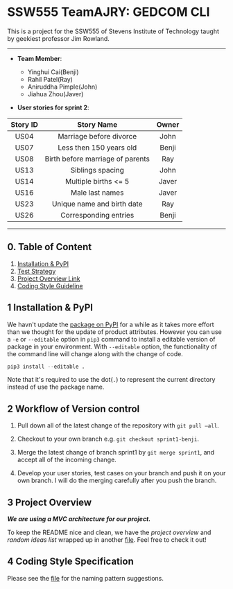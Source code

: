 # SSW555 TeamAJRY: GEDCOM CLI

This is a project for the SSW555 of Stevens Institute of Technology taught by geekiest professor Jim Rowland.

---
- **Team Member**:
  - Yinghui Cai(Benji)
  - Rahil Patel(Ray)
  - Aniruddha Pimple(John)
  - Jiahua Zhou(Javer)

- **User stories for sprint 2**:

|Story ID|Story Name|Owner|
|:---:|:---:|:---:|
|US04|Marriage before divorce|John|
|US07|Less then 150 years old|Benji|
|US08|Birth before marriage of parents|Ray|
|US13|Siblings spacing|John|
|US14|Multiple births <= 5|Javer|
|US16|Male last names|Javer|
|US23|Unique name and birth date|Ray|
|US26|Corresponding entries|Benji|

---

## 0. Table of Content

1. [Installation & PyPI](#1-installation--pypi)
2. [Test Strategy](#2-work-flow-of-version-control)
3. [Project Overview Link](Project_overview.md)
4. [Coding Style Guideline](coding_style_specification.md)

## 1 Installation & PyPI

We havn't update the [package on PyPI](https://pypi.org/project/GEDCOM-Benji/) for a while as it takes more effort than we thought for the update of product attributes. However you can use a `-e` or `--editable` option in `pip3` command to install a editable version of package in your environment. With `--editable` option, the functionality of the command line will change along with the change of code.

```py
pip3 install --editable .
```

Note that it's required to use the dot(`.`) to represent the current directory instead of use the package name.

## 2 Workflow of Version control

1. Pull down all of the latest change of the repository with `git pull –all`.

2. Checkout to your own branch e.g. `git checkout sprint1-benji`.

3. Merge the latest change of branch sprint1 by `git merge sprint1`, and accept all of the incoming change.

4. Develop your user stories, test cases on your branch and push it on your own branch. I will do the merging carefully after you push the branch.

## 3 Project Overview

***We are using a MVC architecture for our project.***

To keep the README nice and clean, we have the *project overview* and *random ideas list* wrapped up in another [file](Project_overview.md). Feel free to check it out!

## 4 Coding Style Specification

Please see the [file](coding_style_specification.md) for the naming pattern suggestions.

